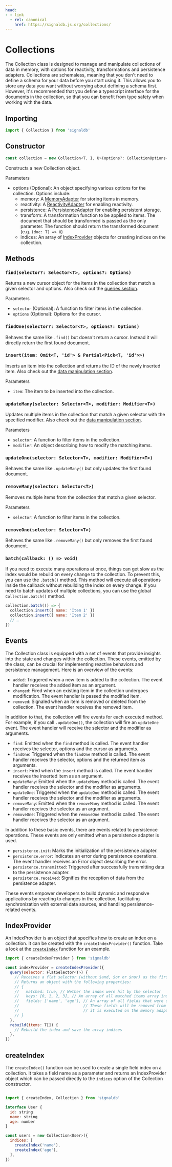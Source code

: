 ```yaml
---
head:
- - link
  - rel: canonical
    href: https://signaldb.js.org/collections/
---
```

# Collections

The Collection class is designed to manage and manipulate collections of data in memory, with options for reactivity, transformations and persistence adapters. Collections are schemaless, meaning that you don't need to define a schema for your data before you start using it. This allows you to store any data you want without worrying about defining a schema first. However, it's recommended that you define a typescript interface for the documents in the collection, so that you can benefit from type safety when working with the data.

## Importing

```js
import { Collection } from 'signaldb'
```

## Constructor

```js
const collection = new Collection<T, I, U>(options?: CollectionOptions<T, I, U>)
```

Constructs a new Collection object.

Parameters
* options (Optional): An object specifying various options for the collection. Options include:
  * memory: A [MemoryAdapter](/core-concepts/#memory-adapters) for storing items in memory.
  * reactivity: A [ReactivityAdapter](/reactivity/other/#custom-reactivity-adapters) for enabling reactivity.
  * persistence: A [PersistenceAdapter](/data-persistence/other/#creating-custom-persistence-adapters) for enabling persistent storage.
  * transform: A transformation function to be applied to items. The document that should be transformed is passed as the only parameter. The function should return the transformed document (e.g. `(doc: T) => U`)
  * indices: An array of [IndexProvider](/collections/#indexprovider) objects for creating indices on the collection.

## Methods

### `find(selector?: Selector<T>, options?: Options)`

Returns a new cursor object for the items in the collection that match a given selector and options.
Also check out the [queries section](/queries/).

Parameters
* `selector` (Optional): A function to filter items in the collection.
* `options` (Optional): Options for the cursor.

### `findOne(selector?: Selector<T>, options?: Options)`
Behaves the same like `.find()` but doesn't return a cursor. Instead it will directly return the first found document.

### `insert(item: Omit<T, 'id'> & Partial<Pick<T, 'id'>>)`
Inserts an item into the collection and returns the ID of the newly inserted item.
Also check out the [data manipulation section](/data-manipulation/).

Parameters
* `item`: The item to be inserted into the collection.

### `updateMany(selector: Selector<T>, modifier: Modifier<T>)`

Updates multiple items in the collection that match a given selector with the specified modifier.
Also check out the [data manipulation section](/data-manipulation/).

Parameters
* `selector`: A function to filter items in the collection.
* `modifier`: An object describing how to modify the matching items.


### `updateOne(selector: Selector<T>, modifier: Modifier<T>)`

Behaves the same like `.updateMany()` but only updates the first found document.

### `removeMany(selector: Selector<T>)`

Removes multiple items from the collection that match a given selector.

Parameters
* `selector`: A function to filter items in the collection.

### `removeOne(selector: Selector<T>)`

Behaves the same like `.removeMany()` but only removes the first found document.

### `batch(callback: () => void)`

If you need to execute many operations at once, things can get slow as the index would be rebuild on every change to the collection. To prevent this, you can use the `.batch()` method. This method will execute all operations inside the callback without rebuilding the index on every change. If you need to batch updates of multiple collections, you can use the global `Collection.batch()` method.

```js
collection.batch(() => {
  collection.insert({ name: 'Item 1' })
  collection.insert({ name: 'Item 2' })
  // …
})
```

## Events

The Collection class is equipped with a set of events that provide insights into the state and changes within the collection. These events, emitted by the class, can be crucial for implementing reactive behaviors and persistence management. Here is an overview of the events:

* `added`: Triggered when a new item is added to the collection. The event handler receives the added item as an argument.
* `changed`: Fired when an existing item in the collection undergoes modification. The event handler is passed the modified item.
* `removed`: Signaled when an item is removed or deleted from the collection. The event handler receives the removed item.

In addition to that, the collection will fire events for each executed method. For example, if you call `.updateOne()`, the collection will fire an `updateOne` event. The event handler will receive the selector and the modifier as arguments.

* `find`: Emitted when the `find` method is called. The event handler receives the selector, options and the cursor as arguments.
* `findOne`: Triggered when the `findOne` method is called. The event handler receives the selector, options and the returned item as arguments.
* `insert`: Fired when the `insert` method is called. The event handler receives the inserted item as an argument.
* `updateMany`: Emitted when the `updateMany` method is called. The event handler receives the selector and the modifier as arguments.
* `updateOne`: Triggered when the `updateOne` method is called. The event handler receives the selector and the modifier as arguments.
* `removeMany`: Emitted when the `removeMany` method is called. The event handler receives the selector as an argument.
* `removeOne`: Triggered when the `removeOne` method is called. The event handler receives the selector as an argument.

In addition to these basic events, there are events related to persistence operations. These events are only emitted when a persistence adapter is used.

* `persistence.init`: Marks the initialization of the persistence adapter.
* `persistence.error`: Indicates an error during persistence operations. The event handler receives an Error object describing the error.
* `persistence.transmitted`: Triggered after successfully transmitting data to the persistence adapter.
* `persistence.received`: Signifies the reception of data from the persistence adapter.

These events empower developers to build dynamic and responsive applications by reacting to changes in the collection, facilitating synchronization with external data sources, and handling persistence-related events.

## IndexProvider

An IndexProvider is an object that specifies how to create an index on a collection. It can be created with the `createIndexProvider()` function.
Take a look at the [`createIndex`](https://github.com/maxnowack/signaldb/blob/main/src/Collection/createIndex.ts) function for an example.

```js
import { createIndexProvider } from 'signaldb'

const indexProvider = createIndexProvider({
  query(selector: FlatSelector<T>) {
    // Receives a flat selector (without $and, $or or $nor) as the first parameter
    // Returns an object with the following properties:
    // {
    //   matched: true, // Wether the index were hit by the selector
    //   keys: [0, 1, 2, 3], // An array of all matched items array indices in the memory adapter (only provided if matched = true)
    //   fields: ['name', 'age'], // An array of all fields that were used in the index.
    //                            // These fields will be removed from the selector before
    //                            // it is executed on the memory adapter for optimization.
    // }
  },
  rebuild(items: T[]) {
    // Rebuild the index and save the array indices
  },
})
```

## createIndex

The `createIndex()` function can be used to create a single field index on a collection. It takes a field name as a parameter and returns an IndexProvider object which can be passed directly to the `indices` option of the Collection constructor.

```js

import { createIndex, Collection } from 'signaldb'

interface User {
  id: string
  name: string
  age: number
}

const users = new Collection<User>({
  indices: [
    createIndex('name'),
    createIndex('age'),
  ],
})
```
